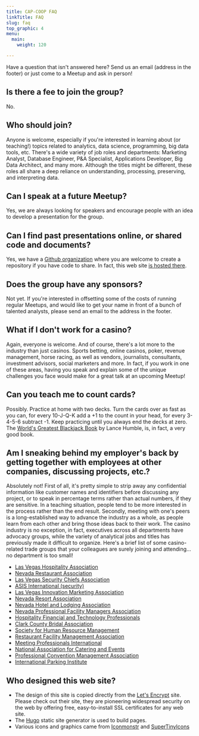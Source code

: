 ```yaml
---
title: CAP-COOP FAQ
linkTitle: FAQ
slug: faq
top_graphic: 4
menu:
  main:
    weight: 120

---
```

Have a question that isn't answered here? Send us an email (address in the footer) or just come to a Meetup and ask in person!

## Is there a fee to join the group?

No. 

## Who should join?
Anyone is welcome, especially if you're interested in learning about (or teaching!) topics related to analytics, data science, programming, big data tools, etc. There's a wide variety of job roles and departments: Marketing Analyst, Database Engineer, P&A Specialist, Applications Developer, Big Data Architect, and many more. Although the titles might be different, these roles all share a deep reliance on understanding, processing, preserving, and interpreting data.

## Can I speak at a future Meetup?
Yes, we are always looking for speakers and encourage people with an idea to develop a presentation for the group.

## Can I find past presentations online, or shared code and documents?
Yes, we have a [Github organization](https://github.com/CasinoAnalytics) where you are welcome to create a repository if you have code to share. In fact, this web site [is hosted there](https://github.com/CasinoAnalytics/CasinoAnalytics.github.io).

## Does the group have any sponsors?
Not yet. If you're interested in offsetting some of the costs of running regular Meetups, and would like to get your name in front of a bunch of talented analysts, please send an email to the address in the footer.

## What if I don't work for a casino?
Again, everyone is welcome. And of course, there's a lot more to the industry than just casinos. Sports betting, online casinos, poker, revenue management, horse racing, as well as vendors, journalists, consultants, investment advisors, social marketers and more. In fact, if you work in one of these areas, having you speak and explain some of the unique challenges you face would make for a great talk at an upcoming Meetup!

## Can you teach me to count cards?
Possibly. Practice at home with two decks. Turn the cards over as fast as you can, for every 10-J-Q-K add a +1 to the count in your head, for every 3-4-5-6 subtract -1. Keep practicing until you always end the decks at zero. The [World's Greatest Blackjack Book](https://www.amazon.com/Worlds-Greatest-Blackjack-Book/dp/0385153821) by Lance Humble, is, in fact, a very good book.

## Am I sneaking behind my employer's back by getting together with employees at other companies, discussing projects, etc.?
Absolutely not! First of all, it's pretty simple to strip away any confidential information like customer names and identifiers before discussing any project, or to speak in percentage terms rather than actual numbers, if they are sensitive. In a teaching situation, people tend to be more interested in the process rather than the end result.
Secondly, meeting with one's peers is a long-established way to advance the industry as a whole, as people learn from each other and bring those ideas back to their work. The casino industry is no exception, in fact, executives across all departments have advocacy groups, while the variety of analytical jobs and titles has previously made it difficult to organize. Here's a brief list of some casino-related trade groups that your colleagues are surely joining and attending... no department is too small!

* [Las Vegas Hospitality Association](http://mylvha.org/) 
* [Nevada Restaurant Association](http://www.nvrestaurants.com/) 
* [Las Vegas Security Chiefs Association](https://www.lvsecuritychiefs.org/) 
* [ASIS International (security)](http://asis-lasvegas.org/)
* [Las Vegas Innovation Marketing Association](http://lvima.com/)
* [Nevada Resort Association](http://www.nevadaresorts.org/)
* [Nevada Hotel and Lodging Association](https://www.nvhotels.com)
* [Nevada Professional Facility Managers Association](http://www.npfma.com)
* [Hospitality Financial and Technology Professionals](https://www.hftp.org/)
* [Clark County Bridal Association](http://clarkcountybridalassociation.com/)
* [Society for Human Resource Management](https://snv.shrm.org/)
* [Restaurant Facility Management Association](http://www.rfmaonline.com/)
* [Meeting Professionals International](https://www.mpiweb.org/)
* [National Association for Catering and Events](http://lasvegasnace.net/)
* [Professional Convention Management Association](https://southwest.pcma.org)
* [International Parking Institute](http://www.parking.org/professional-development/)

<!---
* [American Culinary Federation](https://www.acfchefs.org/)
* [International Association of Culinary Professionals](https://www.iacp.com/)
* [American Marketing Association](http://amalasvegas.com/)
* [Destination Services Association](http://dsa-lasvegas.com/)
-->

## Who designed this web site?
* The design of this site is copied directly from the [Let's Encrypt](https://letsencrypt.org) site. Please check out their site, they are pioneering widespread security on the web by offering free, easy-to-install SSL certificates for any web site.
* The [Hugo](https://gohugo.io/) static site generator is used to build pages.
* Various icons and graphics came from [Iconmonstr](https://iconmonstr.com) and [SuperTinyIcons](https://github.com/edent/SuperTinyIcons) 
